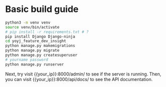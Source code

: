 # Basic build guide

```bash
python3 -m venv venv
source venv/bin/activate
# pip install -r requirements.txt # ?
pip install Django Django-ninja
cd yoyj_feature_dev_insight
python manage.py makemigrations
python manage.py migrate
python manage.py createsuperuser
# yourname password
python manage.py runserver
```

Next, try visit {{your_ip}}:8000/admin/ to see if the server is running.
Then, you can visit {{your_ip}}:8000/api/docs/ to see the API documentation.
